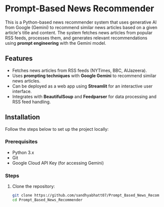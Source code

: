 # Prompt-Based News Recommender

This is a Python-based news recommender system that uses generative AI from Google (Gemini) to recommend similar news articles based on a given article's title and content. The system fetches news articles from popular RSS feeds, processes them, and generates relevant recommendations using **prompt engineering** with the Gemini model.

## Features

- Fetches news articles from RSS feeds (NYTimes, BBC, AlJazeera).
- Uses **prompting techniques** with **Google Gemini** to recommend similar news articles.
- Can be deployed as a web app using **Streamlit** for an interactive user interface.
- Integrates with **BeautifulSoup** and **Feedparser** for data processing and RSS feed handling.

## Installation

Follow the steps below to set up the project locally:

### Prerequisites

- Python 3.x
- Git
- Google Cloud API Key (for accessing Gemini)

### Steps

1. Clone the repository:

   ```bash
   git clone https://github.com/sandhyabhatt07/Prompt_Based_News_Recommender.git
   cd Prompt_Based_News_Recommender
